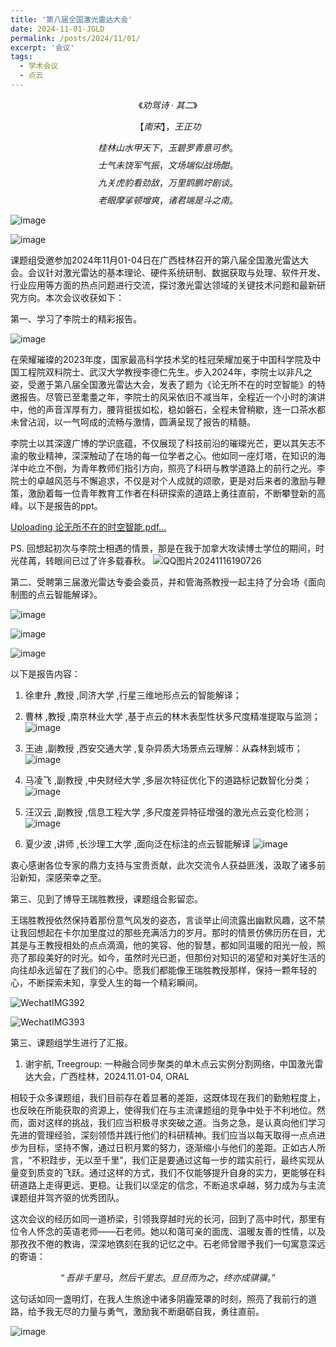```yaml
---
title: '第八届全国激光雷达大会'
date: 2024-11-01-JGLD
permalink: /posts/2024/11/01/
excerpt: '会议'
tags:
  - 学术会议
  - 点云
---
```


$$《劝驾诗·其二》$$

$$【南宋】，王正功$$

$$桂林山水甲天下，玉碧罗青意可参。$$
$$士气未饶军气振，文场端似战场酣。$$
$$九关虎豹看劲敌，万里鹍鹏竚剧谈。$$
$$老眼摩挲顿增爽，诸君端是斗之南。$$


![image](https://github.com/user-attachments/assets/ca2959ca-a7f0-42c5-894e-fb9101f980ca)

![image](https://github.com/user-attachments/assets/b90df2b5-4f1e-4866-8155-fc8fbef95379)

课题组受邀参加2024年11月01-04日在广西桂林召开的第八届全国激光雷达大会。会议针对激光雷达的基本理论、硬件系统研制、数据获取与处理、软件开发、行业应用等方面的热点问题进行交流，探讨激光雷达领域的关键技术问题和最新研究方向。本次会议收获如下：


第一、学习了李院士的精彩报告。

![image](https://github.com/user-attachments/assets/c5a1760a-d029-4a94-bbd3-429d2c0fd15a)

在荣耀璀璨的2023年度，国家最高科学技术奖的桂冠荣耀加冕于中国科学院及中国工程院双料院士、武汉大学教授李德仁先生。步入2024年，李院士以非凡之姿，受邀于第八届全国激光雷达大会，发表了题为《论无所不在的时空智能》的特邀报告。尽管已至耄耋之年，李院士的风采依旧不减当年，全程近一个小时的演讲中，他的声音浑厚有力，腰背挺拔如松，稳如磐石，全程未曾稍歇，连一口茶水都未曾沾润，以一气呵成的流畅与激情，圆满呈现了报告的精髓。

李院士以其深邃广博的学识底蕴，不仅展现了科技前沿的璀璨光芒，更以其矢志不渝的敬业精神，深深触动了在场的每一位学者之心。他如同一座灯塔，在知识的海洋中屹立不倒，为青年教师们指引方向，照亮了科研与教学道路上的前行之光。李院士的卓越风范与不懈追求，不仅是对个人成就的颂歌，更是对后来者的激励与鞭策，激励着每一位青年教育工作者在科研探索的道路上勇往直前，不断攀登新的高峰。以下是报告的ppt。

[Uploading 论无所不在的时空智能.pdf…]()

PS. 回想起初次与李院士相遇的情景，那是在我于加拿大攻读博士学位的期间，时光荏苒，转眼间已过了许多载春秋。
![QQ图片20241116190726](https://github.com/user-attachments/assets/0a76f25b-a674-4019-9824-36e27ab7dbc8)



第二、受聘第三届激光雷达专委会委员，并和管海燕教授一起主持了分会场《面向制图的点云智能解译》。

![image](https://github.com/user-attachments/assets/2cc61f88-bfa9-47bc-a912-d0f98a88293f)

![image](https://github.com/user-attachments/assets/315fc9cf-6b71-40c4-b1bd-a40ca86e7947)


![image](https://github.com/user-attachments/assets/d92f225c-41f6-4c5f-9d3b-6f4e3a650c95)

以下是报告内容：
1. 徐聿升 ,教授 ,同济大学 ,行星三维地形点云的智能解译；

2. 曹林 ,教授 ,南京林业大学 ,基于点云的林木表型性状多尺度精准提取与监测；
![image](https://github.com/user-attachments/assets/8dcaef99-3c6e-4165-999b-e23ec476d02d)

3. 王迪 ,副教授 ,西安交通大学 ,复杂异质大场景点云理解：从森林到城市；
![image](https://github.com/user-attachments/assets/968c2be6-e17f-446d-ac42-97f2f3e02d9a)

4. 马凌飞 ,副教授 ,中央财经大学 ,多层次特征优化下的道路标记数智化分类；
![image](https://github.com/user-attachments/assets/9bb8669e-4e52-4a57-9b65-b3423d6f69fd)

5. 汪汉云 ,副教授 ,信息工程大学 ,多尺度差异特征增强的激光点云变化检测；
![image](https://github.com/user-attachments/assets/5786369a-37a2-403a-96ac-09ec7be75d51)

6. 夏少波 ,讲师 ,长沙理工大学 ,面向泛在标注的点云智能解译
![image](https://github.com/user-attachments/assets/491ca3d5-dc5f-4fd7-be20-c7869b1b4db2)

衷心感谢各位专家的鼎力支持与宝贵贡献，此次交流令人获益匪浅，汲取了诸多前沿新知，深感荣幸之至。 


第三、见到了博导王瑞胜教授，课题组合影留恋。

王瑞胜教授依然保持着那份意气风发的姿态，言谈举止间流露出幽默风趣，这不禁让我回想起在卡尔加里度过的那些充满活力的岁月。那时的情景仿佛历历在目，尤其是与王教授相处的点点滴滴，他的笑容、他的智慧，都如同温暖的阳光一般，照亮了那段美好的时光。如今，虽然时光已逝，但那份对知识的渴望和对美好生活的向往却永远留在了我们的心中。愿我们都能像王瑞胜教授那样，保持一颗年轻的心，不断探索未知，享受人生的每一个精彩瞬间。

![WechatIMG392](https://github.com/user-attachments/assets/11a20f09-4df0-417d-821b-bd2bbafff6ae)

![WechatIMG393](https://github.com/user-attachments/assets/ffa7ab03-125d-4026-8bb7-867f079845ea)

第三、课题组学生进行了汇报。
1. 谢宇航, Treegroup: 一种融合同步聚类的单木点云实例分割网络，中国激光雷达大会，广西桂林，2024.11.01-04, ORAL

相较于众多课题组，我们目前存在着显著的差距，这既体现在我们的勤勉程度上，也反映在所能获取的资源上，使得我们在与主流课题组的竞争中处于不利地位。然而，面对这样的挑战，我们应当积极寻求突破之道。当务之急，是认真向他们学习先进的管理经验，深刻领悟并践行他们的科研精神。我们应当以每天取得一点点进步为目标，坚持不懈，通过日积月累的努力，逐渐缩小与他们的差距。正如古人所言，“不积跬步，无以至千里”，我们正是要通过这每一步的踏实前行，最终实现从量变到质变的飞跃。通过这样的方式，我们不仅能够提升自身的实力，更能够在科研道路上走得更远、更稳。让我们以坚定的信念，不断追求卓越，努力成为与主流课题组并驾齐驱的优秀团队。

这次会议的经历如同一道桥梁，引领我穿越时光的长河，回到了高中时代，那里有位令人怀念的英语老师——石老师。她以和蔼可亲的面庞、温暖友善的性情，以及那孜孜不倦的教诲，深深地镌刻在我的记忆之中。石老师曾赠予我们一句寓意深远的寄语：

$$“吾非千里马，然后千里志。旦旦而为之，终亦成骐骥。”$$

这句话如同一盏明灯，在我人生旅途中诸多阴霾笼罩的时刻，照亮了我前行的道路，给予我无尽的力量与勇气，激励我不断磨砺自我，勇往直前。

![image](https://github.com/user-attachments/assets/524d77a1-8460-4d91-8553-6e3afa0bf52d)

























